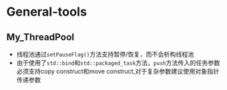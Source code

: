 # General-tools

## My\_ThreadPool
- 线程池通过`setPauseFlag()`方法支持暂停/恢复，而不会析构线程池
- 由于使用了`std::bind`和`std::packaged_task`方法，`push`方法传入的任务参数必须支持copy construct和move construct,对于复杂参数建议使用对象指针传递参数

